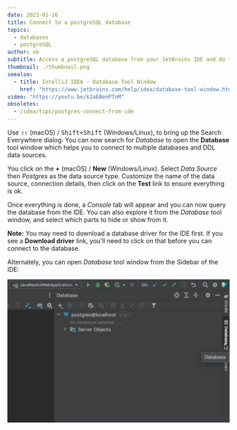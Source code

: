 ```yaml
---
date: 2023-01-16
title: Connect to a postgreSQL database
topics:
  - databases
  - postgreSQL
author: vb
subtitle: Access a postgreSQL database from your JetBrains IDE and do the work in the same window.
thumbnail: ./thumbnail.png
seealso:
  - title: IntelliJ IDEA - Database Tool Window
    href: "https://www.jetbrains.com/help/idea/database-tool-window.html"
video: "https://youtu.be/k2aEBenPTnM"
obsoletes:
  - /idea/tips/postgres-connect-from-ide
---
```


Use <kbd>⇧⇧</kbd> (macOS) / <kbd>Shift+Shift</kbd> (Windows/Linux), to bring up the Search Everywhere dialog. You can now search for _Database_ to open the **Database** tool window which helps you to connect to multiple databases and DDL data sources.

You click on the **+** (macOS) / **New** (Windows/Linux). Select _Data Source_ then _Postgres_ as the data source type. Customize the name of the data source, connection details, then click on the **Test** link to ensure everything is ok.

Once everything is done, a _Console_ tab will appear and you can now query the database from the IDE. You can also explore it from the _Database_ tool window, and select which parts to hide or show from it.

**Note:** You may need to download a database driver for the IDE first. If you see a **Download driver** link, you'll need to click on that before you can connect to the database.

Alternately, you can open _Database_ tool window from the Sidebar of the IDE:

![Open Database Tool Window from Sidebar](database-tool-from-sidebar.png)
